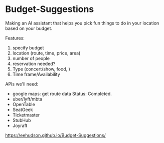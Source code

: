 # Budget-Suggestions
Making an AI assistant that helps you pick fun things to do in your location based on your budget. 

Features:
1. specify budget
2. location (route, time, price, area)
3. number of people
4. reservation needed?
5. Type (concert/show, food, )
6. Time frame/Availability 

APIs we'll need:
- google maps: get route data Status: Completed. 
- uber/lyft/mbta
- OpenTable
- SeatGeek
- Ticketmaster
- StubHub
- Joyraft

https://eehudson.github.io/Budget-Suggestions/
